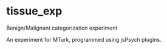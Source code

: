 # tissue_exp
Benign/Malignant categorization experiment

An experiment for MTurk, programmed using jsPsych plugins.
